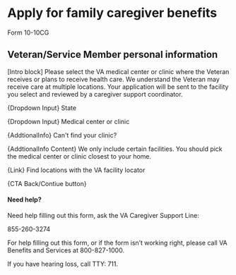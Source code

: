 # Apply for family caregiver benefits
Form 10-10CG

## Veteran/Service Member personal information

[Intro block] Please select the VA medical center or clinic where the Veteran receives or plans to receive health care. We understand the Veteran may receive care at multiple locations. 
Your application will be sent to the facility you select and reviewed by a caregiver support coordinator.

{Dropdown Input} State

{Dropdown Input} Medical center or clinic

{AddtionalInfo} Can't find your clinic? 

{AddtionalInfo Content} We only include certain facilities. You should pick the medical center or clinic closest to your home. 

{Link} Find locations with the VA facility locator

{CTA Back/Contiue button} 

#### Need help?

Need help filling out this form,  ask the VA Caregiver Support Line: 

855-260-3274

For help filling out this form, or if the form isn’t working right, 
please call VA Benefits and Services at 800-827-1000.

If you have hearing loss, call TTY: 711.
